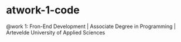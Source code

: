 # atwork-1-code
@work 1: Fron-End Development | Associate Degree in Programming | Artevelde University of Applied Sciences
